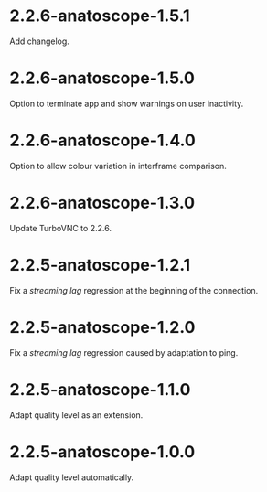2.2.6-anatoscope-1.5.1
=====

Add changelog.

2.2.6-anatoscope-1.5.0
=====

Option to terminate app and show warnings on user inactivity.

2.2.6-anatoscope-1.4.0
=====

Option to allow colour variation in interframe comparison.

2.2.6-anatoscope-1.3.0
=====

Update TurboVNC to 2.2.6.

2.2.5-anatoscope-1.2.1
=====

Fix a *streaming lag* regression at the beginning of the connection.

2.2.5-anatoscope-1.2.0
=====

Fix a *streaming lag* regression caused by adaptation to ping.

2.2.5-anatoscope-1.1.0
=====

Adapt quality level as an extension.

2.2.5-anatoscope-1.0.0
=====

Adapt quality level automatically.
